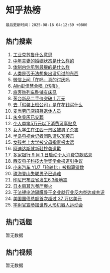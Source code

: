 # 知乎热榜

`最后更新时间：2025-08-16 04:12:59 +0800`

## 热门搜索

1. [工业克苏鲁什么意思](https://www.zhihu.com/search?q=%E5%B7%A5%E4%B8%9A%E5%85%8B%E8%8B%8F%E9%B2%81%E4%BB%80%E4%B9%88%E6%84%8F%E6%80%9D)
1. [中年夫妻的婚姻状态是什么样的](https://www.zhihu.com/search?q=%E4%B8%AD%E5%B9%B4%E5%A4%AB%E5%A6%BB%E7%9A%84%E5%A9%9A%E5%A7%BB%E7%8A%B6%E6%80%81%E6%98%AF%E4%BB%80%E4%B9%88%E6%A0%B7%E7%9A%84)
1. [体制内你见到最狠的是什么样](https://www.zhihu.com/search?q=%E4%BD%93%E5%88%B6%E5%86%85%E4%BD%A0%E8%A7%81%E5%88%B0%E6%9C%80%E7%8B%A0%E7%9A%84%E6%98%AF%E4%BB%80%E4%B9%88%E6%A0%B7)
1. [人类是否无法想象出没见过的东西](https://www.zhihu.com/search?q=%E4%BA%BA%E7%B1%BB%E6%98%AF%E5%90%A6%E6%97%A0%E6%B3%95%E6%83%B3%E8%B1%A1%E5%87%BA%E6%B2%A1%E8%A7%81%E8%BF%87%E7%9A%84%E4%B8%9C%E8%A5%BF)
1. [微信上问「在吗」真的讨厌吗](https://www.zhihu.com/search?q=%E5%BE%AE%E4%BF%A1%E4%B8%8A%E9%97%AE%E3%80%8C%E5%9C%A8%E5%90%97%E3%80%8D%E7%9C%9F%E7%9A%84%E8%AE%A8%E5%8E%8C%E5%90%97)
1. [Alin彭佳慧合唱《伤痕》](https://www.zhihu.com/search?q=Alin%E5%BD%AD%E4%BD%B3%E6%85%A7%E5%90%88%E5%94%B1%E3%80%8A%E4%BC%A4%E7%97%95%E3%80%8B)
1. [旅客称列车卧铺有床虱](https://www.zhihu.com/search?q=%E6%97%85%E5%AE%A2%E7%A7%B0%E5%88%97%E8%BD%A6%E5%8D%A7%E9%93%BA%E6%9C%89%E5%BA%8A%E8%99%B1)
1. [茅台新品二手价突破 1 万元](https://www.zhihu.com/search?q=%E8%8C%85%E5%8F%B0%E6%96%B0%E5%93%81%E4%BA%8C%E6%89%8B%E4%BB%B7%E7%AA%81%E7%A0%B4%201%20%E4%B8%87%E5%85%83)
1. [去「假装上班公司」是在花钱买什么](https://www.zhihu.com/search?q=%E5%8E%BB%E3%80%8C%E5%81%87%E8%A3%85%E4%B8%8A%E7%8F%AD%E5%85%AC%E5%8F%B8%E3%80%8D%E6%98%AF%E5%9C%A8%E8%8A%B1%E9%92%B1%E4%B9%B0%E4%BB%80%E4%B9%88)
1. [麦当劳门店招募退休人员](https://www.zhihu.com/search?q=%E9%BA%A6%E5%BD%93%E5%8A%B3%E9%97%A8%E5%BA%97%E6%8B%9B%E5%8B%9F%E9%80%80%E4%BC%91%E4%BA%BA%E5%91%98)
1. [朱令骨灰已安葬](https://www.zhihu.com/search?q=%E6%9C%B1%E4%BB%A4%E9%AA%A8%E7%81%B0%E5%B7%B2%E5%AE%89%E8%91%AC)
1. [个人单笔5万元以下消费可享贴息](https://www.zhihu.com/search?q=%E4%B8%AA%E4%BA%BA%E5%8D%95%E7%AC%945%E4%B8%87%E5%85%83%E4%BB%A5%E4%B8%8B%E6%B6%88%E8%B4%B9%E5%8F%AF%E4%BA%AB%E8%B4%B4%E6%81%AF)
1. [女大学生在江西一景区被男子杀害](https://www.zhihu.com/search?q=%E5%A5%B3%E5%A4%A7%E5%AD%A6%E7%94%9F%E5%9C%A8%E6%B1%9F%E8%A5%BF%E4%B8%80%E6%99%AF%E5%8C%BA%E8%A2%AB%E7%94%B7%E5%AD%90%E6%9D%80%E5%AE%B3)
1. [半岛电视台记者团队遭以军袭击](https://www.zhihu.com/search?q=%E5%8D%8A%E5%B2%9B%E7%94%B5%E8%A7%86%E5%8F%B0%E8%AE%B0%E8%80%85%E5%9B%A2%E9%98%9F%E9%81%AD%E4%BB%A5%E5%86%9B%E8%A2%AD%E5%87%BB)
1. [女孩考上大学被父母指责报太远](https://www.zhihu.com/search?q=%E5%A5%B3%E5%AD%A9%E8%80%83%E4%B8%8A%E5%A4%A7%E5%AD%A6%E8%A2%AB%E7%88%B6%E6%AF%8D%E6%8C%87%E8%B4%A3%E6%8A%A5%E5%A4%AA%E8%BF%9C)
1. [阿迪达斯就新鞋抄袭道歉](https://www.zhihu.com/search?q=%E9%98%BF%E8%BF%AA%E8%BE%BE%E6%96%AF%E5%B0%B1%E6%96%B0%E9%9E%8B%E6%8A%84%E8%A2%AD%E9%81%93%E6%AD%89)
1. [多家银行 9 月 1 日启动个人消费贷款贴息](https://www.zhihu.com/search?q=%E5%A4%9A%E5%AE%B6%E9%93%B6%E8%A1%8C%209%20%E6%9C%88%201%20%E6%97%A5%E5%90%AF%E5%8A%A8%E4%B8%AA%E4%BA%BA%E6%B6%88%E8%B4%B9%E8%B4%B7%E6%AC%BE%E8%B4%B4%E6%81%AF)
1. [西安电子科技大学奖学金报道引争议](https://www.zhihu.com/search?q=%E8%A5%BF%E5%AE%89%E7%94%B5%E5%AD%90%E7%A7%91%E6%8A%80%E5%A4%A7%E5%AD%A6%E5%A5%96%E5%AD%A6%E9%87%91%E6%8A%A5%E9%81%93%E5%BC%95%E4%BA%89%E8%AE%AE)
1. [小米汽车 YU7「轮轴比」被指算错数](https://www.zhihu.com/search?q=%E5%B0%8F%E7%B1%B3%E6%B1%BD%E8%BD%A6%20YU7%E3%80%8C%E8%BD%AE%E8%BD%B4%E6%AF%94%E3%80%8D%E8%A2%AB%E6%8C%87%E7%AE%97%E9%94%99%E6%95%B0)
1. [珠海登山失联男子已遇难](https://www.zhihu.com/search?q=%E7%8F%A0%E6%B5%B7%E7%99%BB%E5%B1%B1%E5%A4%B1%E8%81%94%E7%94%B7%E5%AD%90%E5%B7%B2%E9%81%87%E9%9A%BE)
1. [印尼巴布亚省发生6.3级地震](https://www.zhihu.com/search?q=%E5%8D%B0%E5%B0%BC%E5%B7%B4%E5%B8%83%E4%BA%9A%E7%9C%81%E5%8F%91%E7%94%9F6.3%E7%BA%A7%E5%9C%B0%E9%9C%87)
1. [日本扇耳光餐厅爆火](https://www.zhihu.com/search?q=%E6%97%A5%E6%9C%AC%E6%89%87%E8%80%B3%E5%85%89%E9%A4%90%E5%8E%85%E7%88%86%E7%81%AB)
1. [干法锂电池隔膜骨干企业就行业反内卷达成共识](https://www.zhihu.com/search?q=%E5%B9%B2%E6%B3%95%E9%94%82%E7%94%B5%E6%B1%A0%E9%9A%94%E8%86%9C%E9%AA%A8%E5%B9%B2%E4%BC%81%E4%B8%9A%E5%B0%B1%E8%A1%8C%E4%B8%9A%E5%8F%8D%E5%86%85%E5%8D%B7%E8%BE%BE%E6%88%90%E5%85%B1%E8%AF%86)
1. [美国国债总额首次超过 37 万亿美元](https://www.zhihu.com/search?q=%E7%BE%8E%E5%9B%BD%E5%9B%BD%E5%80%BA%E6%80%BB%E9%A2%9D%E9%A6%96%E6%AC%A1%E8%B6%85%E8%BF%87%2037%20%E4%B8%87%E4%BA%BF%E7%BE%8E%E5%85%83)
1. [宇树官宣参加世界人形机器人运动会](https://www.zhihu.com/search?q=%E5%AE%87%E6%A0%91%E5%AE%98%E5%AE%A3%E5%8F%82%E5%8A%A0%E4%B8%96%E7%95%8C%E4%BA%BA%E5%BD%A2%E6%9C%BA%E5%99%A8%E4%BA%BA%E8%BF%90%E5%8A%A8%E4%BC%9A)

## 热门话题

暂无数据

## 热门视频

暂无数据